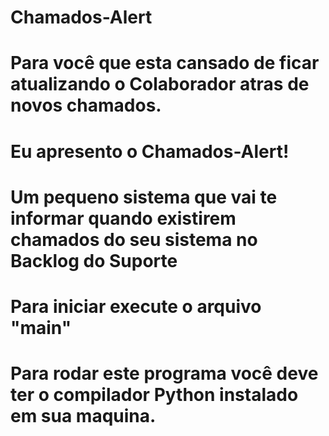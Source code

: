 # Chamados-Alert
 


# Para você que esta cansado de ficar atualizando o Colaborador atras de novos chamados.
# Eu apresento o Chamados-Alert!
# Um pequeno sistema que vai te informar quando existirem chamados do seu sistema no Backlog do Suporte

# Para iniciar execute o arquivo "main"
# Para rodar este programa você deve ter o compilador Python instalado em sua maquina.
